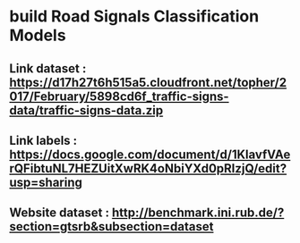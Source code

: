 # build Road Signals Classification Models

 
## Link dataset : https://d17h27t6h515a5.cloudfront.net/topher/2017/February/5898cd6f_traffic-signs-data/traffic-signs-data.zip
## Link labels : https://docs.google.com/document/d/1KlavfVAerQFibtuNL7HEZUitXwRK4oNbiYXd0pRIzjQ/edit?usp=sharing
## Website dataset : http://benchmark.ini.rub.de/?section=gtsrb&subsection=dataset
